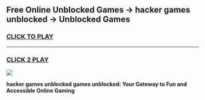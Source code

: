 
## Free Online Unblocked Games → hacker games unblocked → Unblocked Games
<h3>
<a href="https://premium.freeplayer.one?title=hacker_games_unblocked&ref=21F">CLICK TO PLAY</a></h3>
<hr>

<h3>
<a href="https://premium.freeplayer.one?title=hacker_games_unblocked&ref=21F">CLICK 2 PLAY</a>
  
</h3>

<a href="https://premium.freeplayer.one?title=hacker_games_unblocked&ref=21F/"><img src="https://clearcache.store/games.png"></a>


**hacker games unblocked games unblocked: Your Gateway to Fun and Accessible Online Gaming**

